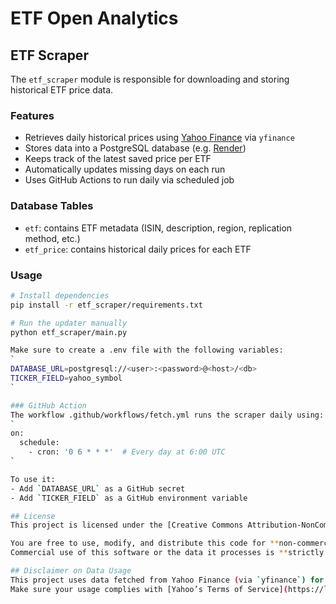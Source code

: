 # ETF Open Analytics

## ETF Scraper

The `etf_scraper` module is responsible for downloading and storing historical ETF price data.

### Features

- Retrieves daily historical prices using [Yahoo Finance](https://finance.yahoo.com/) via `yfinance`
- Stores data into a PostgreSQL database (e.g. [Render](https://render.com))
- Keeps track of the latest saved price per ETF
- Automatically updates missing days on each run
- Uses GitHub Actions to run daily via scheduled job

### Database Tables

- `etf`: contains ETF metadata (ISIN, description, region, replication method, etc.)
- `etf_price`: contains historical daily prices for each ETF

### Usage

```bash
# Install dependencies
pip install -r etf_scraper/requirements.txt

# Run the updater manually
python etf_scraper/main.py

Make sure to create a .env file with the following variables:
`
DATABASE_URL=postgresql://<user>:<password>@<host>/<db>
TICKER_FIELD=yahoo_symbol
`

### GitHub Action
The workflow .github/workflows/fetch.yml runs the scraper daily using:
`
on:
  schedule:
    - cron: '0 6 * * *'  # Every day at 6:00 UTC
`

To use it:
- Add `DATABASE_URL` as a GitHub secret
- Add `TICKER_FIELD` as a GitHub environment variable

## License
This project is licensed under the [Creative Commons Attribution-NonCommercial 4.0 International License](https://creativecommons.org/licenses/by-nc/4.0/).

You are free to use, modify, and distribute this code for **non-commercial purposes only**.  
Commercial use of this software or the data it processes is **strictly prohibited**.

## Disclaimer on Data Usage
This project uses data fetched from Yahoo Finance (via `yfinance`) for educational and non-commercial research purposes only.  
Make sure your usage complies with [Yahoo’s Terms of Service](https://legal.yahoo.com/ie/en/yahoo/terms/otos/index.html).
